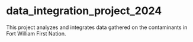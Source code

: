 # data_integration_project_2024
This project analyzes and integrates data gathered on the contaminants in Fort William First Nation.
